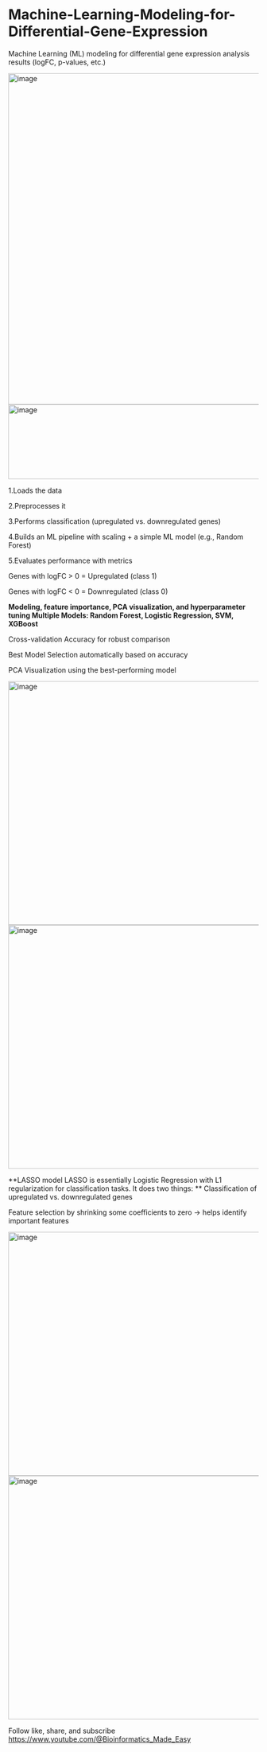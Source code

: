 # Machine-Learning-Modeling-for-Differential-Gene-Expression

Machine Learning (ML) modeling for differential gene expression analysis results (logFC, p-values, etc.)

<img width="1333" height="666" alt="image" src="https://github.com/user-attachments/assets/2fff935e-893a-42b5-80dc-15e719bc22af" />


<img width="521" height="150" alt="image" src="https://github.com/user-attachments/assets/326b0030-73e2-42df-b5cc-597b1f787294" />


1.Loads the data

2.Preprocesses it

3.Performs classification (upregulated vs. downregulated genes)

4.Builds an ML pipeline with scaling + a simple ML model (e.g., Random Forest)

5.Evaluates performance with metrics

Genes with logFC > 0 = Upregulated (class 1)

Genes with logFC < 0 = Downregulated (class 0)


**Modeling, feature importance, PCA visualization, and hyperparameter tuning
Multiple Models: Random Forest, Logistic Regression, SVM, XGBoost**

Cross-validation Accuracy for robust comparison

Best Model Selection automatically based on accuracy

PCA Visualization using the best-performing model

<img width="790" height="490" alt="image" src="https://github.com/user-attachments/assets/3fbd8fd3-c524-4909-945b-d1ae75daf901" />

<img width="689" height="490" alt="image" src="https://github.com/user-attachments/assets/e33c408e-8fee-4f88-b4e5-709e9979b2e7" />


**LASSO model LASSO is essentially Logistic Regression with L1 regularization for classification tasks. It does two things:
**
Classification of upregulated vs. downregulated genes

Feature selection by shrinking some coefficients to zero → helps identify important features

<img width="690" height="490" alt="image" src="https://github.com/user-attachments/assets/c507dad8-b807-4a9a-9bc0-978cd29de860" />


<img width="689" height="490" alt="image" src="https://github.com/user-attachments/assets/2d10db84-e64b-49e6-b3c0-15f179ffca7b" />



Follow like, share, and subscribe https://www.youtube.com/@Bioinformatics_Made_Easy

